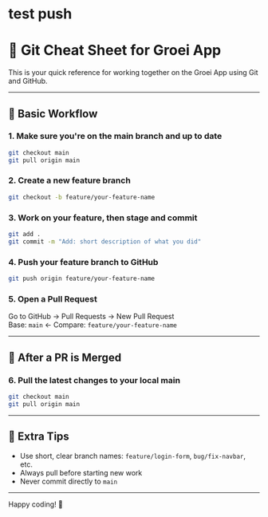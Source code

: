 
# test push

# 🧠 Git Cheat Sheet for Groei App

This is your quick reference for working together on the Groei App using Git and GitHub.

---

## 🚀 Basic Workflow

### 1. Make sure you're on the main branch and up to date
```bash
git checkout main
git pull origin main
```

### 2. Create a new feature branch
```bash
git checkout -b feature/your-feature-name
```

### 3. Work on your feature, then stage and commit
```bash
git add .
git commit -m "Add: short description of what you did"
```

### 4. Push your feature branch to GitHub
```bash
git push origin feature/your-feature-name
```

### 5. Open a Pull Request
Go to GitHub → Pull Requests → New Pull Request  
Base: `main` ← Compare: `feature/your-feature-name`

---

## 🔁 After a PR is Merged

### 6. Pull the latest changes to your local main
```bash
git checkout main
git pull origin main
```

---

## 🧼 Extra Tips

- Use short, clear branch names: `feature/login-form`, `bug/fix-navbar`, etc.
- Always pull before starting new work
- Never commit directly to `main`

---

Happy coding! 💪
